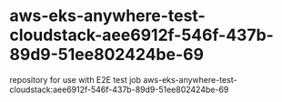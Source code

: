 # aws-eks-anywhere-test-cloudstack-aee6912f-546f-437b-89d9-51ee802424be-69
repository for use with E2E test job aws-eks-anywhere-test-cloudstack:aee6912f-546f-437b-89d9-51ee802424be-69
